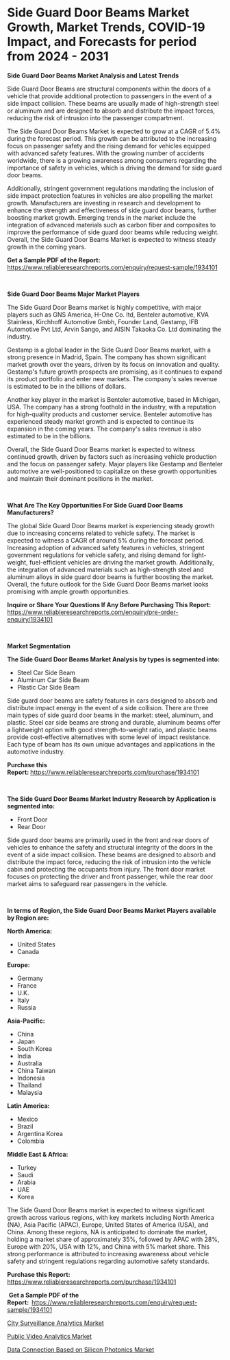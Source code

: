 <p><h1>Side Guard Door Beams Market Growth, Market Trends, COVID-19 Impact, and Forecasts for period from 2024 - 2031</h1></p><p><strong>Side Guard Door Beams Market Analysis and Latest Trends</strong></p>
<p><p>Side Guard Door Beams are structural components within the doors of a vehicle that provide additional protection to passengers in the event of a side impact collision. These beams are usually made of high-strength steel or aluminum and are designed to absorb and distribute the impact forces, reducing the risk of intrusion into the passenger compartment.</p><p>The Side Guard Door Beams Market is expected to grow at a CAGR of 5.4% during the forecast period. This growth can be attributed to the increasing focus on passenger safety and the rising demand for vehicles equipped with advanced safety features. With the growing number of accidents worldwide, there is a growing awareness among consumers regarding the importance of safety in vehicles, which is driving the demand for side guard door beams.</p><p>Additionally, stringent government regulations mandating the inclusion of side impact protection features in vehicles are also propelling the market growth. Manufacturers are investing in research and development to enhance the strength and effectiveness of side guard door beams, further boosting market growth. Emerging trends in the market include the integration of advanced materials such as carbon fiber and composites to improve the performance of side guard door beams while reducing weight. Overall, the Side Guard Door Beams Market is expected to witness steady growth in the coming years.</p></p>
<p><strong>Get a Sample PDF of the Report:&nbsp;</strong> <a href="https://www.reliableresearchreports.com/enquiry/request-sample/1934101">https://www.reliableresearchreports.com/enquiry/request-sample/1934101</a></p>
<p>&nbsp;</p>
<p><strong>Side Guard Door Beams Major Market Players</strong></p>
<p><p>The Side Guard Door Beams market is highly competitive, with major players such as GNS America, H-One Co. ltd, Benteler automotive, KVA Stainless, Kirchhoff Automotive Gmbh, Founder Land, Gestamp, IFB Automotive Pvt Ltd, Arvin Sango, and AISIN Takaoka Co. Ltd dominating the industry. </p><p>Gestamp is a global leader in the Side Guard Door Beams market, with a strong presence in Madrid, Spain. The company has shown significant market growth over the years, driven by its focus on innovation and quality. Gestamp's future growth prospects are promising, as it continues to expand its product portfolio and enter new markets. The company's sales revenue is estimated to be in the billions of dollars.</p><p>Another key player in the market is Benteler automotive, based in Michigan, USA. The company has a strong foothold in the industry, with a reputation for high-quality products and customer service. Benteler automotive has experienced steady market growth and is expected to continue its expansion in the coming years. The company's sales revenue is also estimated to be in the billions.</p><p>Overall, the Side Guard Door Beams market is expected to witness continued growth, driven by factors such as increasing vehicle production and the focus on passenger safety. Major players like Gestamp and Benteler automotive are well-positioned to capitalize on these growth opportunities and maintain their dominant positions in the market.</p></p>
<p>&nbsp;</p>
<p><strong>What Are The Key Opportunities For Side Guard Door Beams Manufacturers?</strong></p>
<p><p>The global Side Guard Door Beams market is experiencing steady growth due to increasing concerns related to vehicle safety. The market is expected to witness a CAGR of around 5% during the forecast period. Increasing adoption of advanced safety features in vehicles, stringent government regulations for vehicle safety, and rising demand for light-weight, fuel-efficient vehicles are driving the market growth. Additionally, the integration of advanced materials such as high-strength steel and aluminum alloys in side guard door beams is further boosting the market. Overall, the future outlook for the Side Guard Door Beams market looks promising with ample growth opportunities.</p></p>
<p><strong>Inquire or Share Your Questions If Any Before Purchasing This Report:</strong> <a href="https://www.reliableresearchreports.com/enquiry/pre-order-enquiry/1934101">https://www.reliableresearchreports.com/enquiry/pre-order-enquiry/1934101</a></p>
<p>&nbsp;</p>
<p><strong>Market Segmentation</strong></p>
<p><strong>The Side Guard Door Beams Market Analysis by types is segmented into:</strong></p>
<p><ul><li>Steel Car Side Beam</li><li>Aluminum Car Side Beam</li><li>Plastic Car Side Beam</li></ul></p>
<p><p>Side guard door beams are safety features in cars designed to absorb and distribute impact energy in the event of a side collision. There are three main types of side guard door beams in the market: steel, aluminum, and plastic. Steel car side beams are strong and durable, aluminum beams offer a lightweight option with good strength-to-weight ratio, and plastic beams provide cost-effective alternatives with some level of impact resistance. Each type of beam has its own unique advantages and applications in the automotive industry.</p></p>
<p><strong>Purchase this Report:&nbsp;</strong><a href="https://www.reliableresearchreports.com/purchase/1934101">https://www.reliableresearchreports.com/purchase/1934101</a></p>
<p>&nbsp;</p>
<p><strong>The Side Guard Door Beams Market Industry Research by Application is segmented into:</strong></p>
<p><ul><li>Front Door</li><li>Rear Door</li></ul></p>
<p><p>Side guard door beams are primarily used in the front and rear doors of vehicles to enhance the safety and structural integrity of the doors in the event of a side impact collision. These beams are designed to absorb and distribute the impact force, reducing the risk of intrusion into the vehicle cabin and protecting the occupants from injury. The front door market focuses on protecting the driver and front passenger, while the rear door market aims to safeguard rear passengers in the vehicle.</p></p>
<p>&nbsp;</p>
<p><strong>In terms of Region, the Side Guard Door Beams Market Players available by Region are:</strong></p>
<p>
    <p> <strong> North America: </strong>
        <ul>
            <li>United States</li>
            <li>Canada</li>
        </ul>
        </p> 
    <p> <strong> Europe: </strong>
        <ul>
            <li>Germany</li>
            <li>France</li>
            <li>U.K.</li>
            <li>Italy</li>
            <li>Russia</li>
        </ul>
        </p> 
    <p> <strong> Asia-Pacific: </strong>
        <ul>
            <li>China</li>
            <li>Japan</li>
            <li>South Korea</li>
            <li>India</li>
            <li>Australia</li>
            <li>China Taiwan</li>
            <li>Indonesia</li>
            <li>Thailand</li>
            <li>Malaysia</li>
        </ul>
        </p> 
    <p> <strong> Latin America: </strong>
        <ul>
            <li>Mexico</li>
            <li>Brazil</li>
            <li>Argentina Korea</li>
            <li>Colombia</li>
        </ul>
        </p> 
    <p> <strong> Middle East & Africa: </strong>
        <ul>
            <li>Turkey</li>
            <li>Saudi</li>
            <li>Arabia</li>
            <li>UAE</li>
            <li>Korea</li>
        </ul>
    </p>
    </p>
<p><p>The Side Guard Door Beams market is expected to witness significant growth across various regions, with key markets including North America (NA), Asia Pacific (APAC), Europe, United States of America (USA), and China. Among these regions, NA is anticipated to dominate the market, holding a market share of approximately 35%, followed by APAC with 28%, Europe with 20%, USA with 12%, and China with 5% market share. This strong performance is attributed to increasing awareness about vehicle safety and stringent regulations regarding automotive safety standards.</p></p>
<p><strong>Purchase this Report: </strong><a href="https://www.reliableresearchreports.com/purchase/1934101">https://www.reliableresearchreports.com/purchase/1934101</a></p>
<p>&nbsp;<strong>Get a Sample PDF of the Report:&nbsp;&nbsp;</strong><a href="https://www.reliableresearchreports.com/enquiry/request-sample/1934101">https://www.reliableresearchreports.com/enquiry/request-sample/1934101</a></p>
<p><strong></strong></p>
<p><p><a href="https://view.publitas.com/reportprime-1/city-surveillance-analytics-market-furnish-information-about-market-size-market-share-market-dynamics-and-projections-spanning-from-2023-to-2030/">City Surveillance Analytics Market</a></p><p><a href="https://view.publitas.com/reportprime-1/public-video-analytics-market-size-share-trends-analysis-report-by-application-regional-outlook-competitive-strategies-and-segment-forecasts-2023-2030/">Public Video Analytics Market</a></p><p><a href="https://view.publitas.com/reportprime-1/data-connection-based-on-silicon-photonics-market-share-market-new-trends-analysis-report-by-type-by-application-by-end-use-by-region-and-segment-forecasts-2023-2030/">Data Connection Based on Silicon Photonics Market</a></p></p>